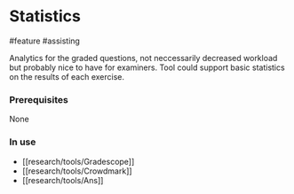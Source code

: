 # Statistics
#feature #assisting 

Analytics for the graded questions, not neccessarily decreased workload but probably nice to have for examiners. Tool could support basic statistics on the results of each exercise.

### Prerequisites
None

### In use 
- [[research/tools/Gradescope]]
- [[research/tools/Crowdmark]]
- [[research/tools/Ans]]

